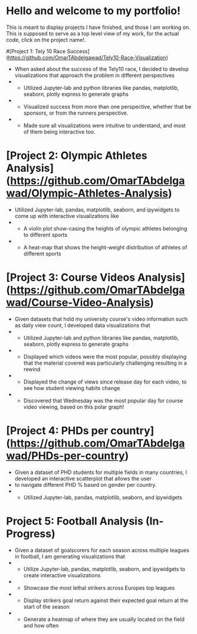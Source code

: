 # Hello and welcome to my portfolio!
 This is meant to display projects I have finished, and those I am working on.
 This is supposed to serve as a top level view of my work, for the actual code, click on the project name!.

 #[Project 1: Tely 10 Race Success] (https://github.com/OmarTAbdelgawad/Tely10-Race-Visualization)
* When asked about the success of the Tely10 race, I decided to develop visualizations that approach the problem in different perspectives
* - Utilized Jupyter-lab and python libraries like pandas, matplotlib, seaborn, plotly express to generate graphs
* - Visualized success from more than one perspective, whether that be sponsors, or from the runners perspective. 
* - Made sure all visualizations were intuitive to understand, and most of them being interactive too.

# [Project 2: Olympic Athletes Analysis] (https://github.com/OmarTAbdelgawad/Olympic-Athletes-Analysis)
* Utilized Jupyter-lab, pandas, matplotlib, seaborn, and ipywidgets to come up with interactive visualizations like
* - A violin plot show-casing the heights of olympic athletes belonging to different sports
* - A heat-map that shows the height-weight distribution of athletes of different sports

# [Project 3: Course Videos Analysis] (https://github.com/OmarTAbdelgawad/Course-Video-Analysis)
* Given datasets that hold my university course's video information such as daily view count, I developed data visualizations that
* - Utilized Jupyter-lab and python libraries like pandas, matplotlib, seaborn, plotly express to generate graphs
* - Displayed which videos were the most popular, possibly displaying that the material covered was particularly challenging resulting in a rewind
* - Displayed the change of views since release day for each video, to see how student viewing habits change
* - Discovered that Wednesday was the most popular day for course video viewing, based on this polar graph!

# [Project 4: PHDs per country] (https://github.com/OmarTAbdelgawad/PHDs-per-country)
* Given a dataset of PHD students for multiple fields in many countries, I developed an interactive scatterplot that allows the user 
* to navigate different PHD % based on gender per country. 
* - Utilized Jupyter-lab, pandas, matplotlib, seaborn, and ipywidgets 

# Project 5: Football Analysis (In-Progress)
* Given a dataset of goalscorers for each season across multiple leagues in football, I am generating visualizations that
* - Utilize Jupyter-lab, pandas, matplotlib, seaborn, and ipywidgets to create interactive visualizations
* - Showcase the most lethal strikers across Europes top leagues
* - Display strikers goal return against their expected goal return at the start of the season
* - Generate a heatmap of where they are usually located on the field and how often
